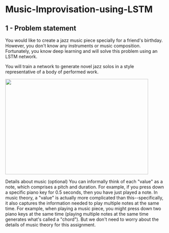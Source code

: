 # Music-Improvisation-using-LSTM
## 1 - Problem statement

You would like to create a jazz music piece specially for a friend's birthday. However, you don't know any instruments or music composition. Fortunately, you know deep learning and will solve this problem using an LSTM network.  

You will train a network to generate novel jazz solos in a style representative of a body of performed work.

<img src="https://github.com/grogusbeskar/Music-Improvisation-using-LSTM/blob/main/images/jazz.jpg?raw=1" style="width:450;height:300px;">

Details about music (optional)
You can informally think of each "value" as a note, which comprises a pitch and duration. For example, if you press down a specific piano key for 0.5 seconds, then you have just played a note. In music theory, a "value" is actually more complicated than this--specifically, it also captures the information needed to play multiple notes at the same time. For example, when playing a music piece, you might press down two piano keys at the same time (playing multiple notes at the same time generates what's called a "chord"). But we don't need to worry about the details of music theory for this assignment.

